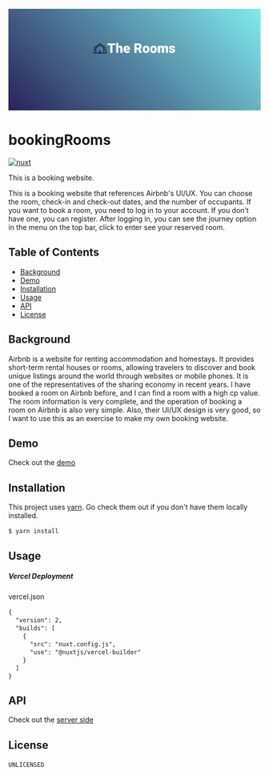 [![圖片alt](/assets/img/readme_bg.png )](https://therooms.vercel.app/)

# bookingRooms

[![nuxt](https://img.shields.io/badge/nuxt-v2.15.8-blue)](https://nuxtjs.org/docs/get-started/installation)

This is a booking website.

This is a booking website that references Airbnb's UI/UX. You can choose the room, check-in and check-out dates, and the number of occupants. If you want to book a room, you need to log in to your account. If you don’t have one, you can register. After logging in, you can see the journey option in the menu on the top bar, click to enter see your reserved room.

## Table of Contents

- [Background](#background)
- [Demo](#demo)
- [Installation](#installation)
- [Usage](#usage)
- [API](#aPI)
- [License](#license)

## Background

Airbnb is a website for renting accommodation and homestays. It provides short-term rental houses or rooms, allowing travelers to discover and book unique listings around the world through websites or mobile phones. It is one of the representatives of the sharing economy in recent years. I have booked a room on Airbnb before, and I can find a room with a high cp value. The room information is very complete, and the operation of booking a room on Airbnb is also very simple. Also, their UI/UX design is very good, so I want to use this as an exercise to make my own booking website.

## Demo

Check out the [demo](https://therooms.vercel.app/)

## Installation

This project uses [yarn](https://yarnpkg.com/). Go check them out if you don't have them locally installed.

```
$ yarn install
```

## Usage

##### Vercel Deployment

vercel.json
```
{
  "version": 2,
  "builds": [
    {
      "src": "nuxt.config.js",
      "use": "@nuxtjs/vercel-builder"
    }
  ]
}
```

## API

Check out the [server side](https://github.com/wen-pin/bookingRooms-server/tree/master)

## License

`UNLICENSED`
